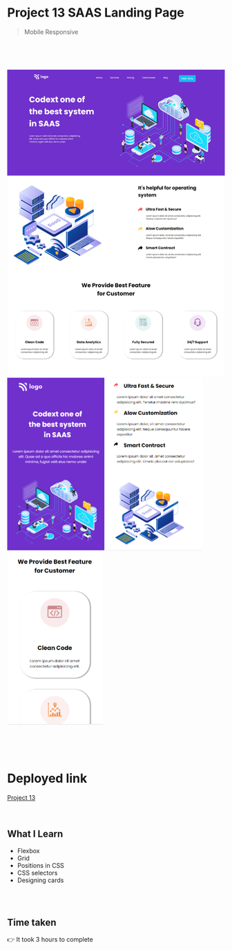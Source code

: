 # Project 13 SAAS Landing Page

> Mobile Responsive

<br>
<br>
<br>

![Project 13](/project13.png)
<img src="https://github.com/Pritika17/Project-13_SAAS_Landing_Page/blob/main/p13.png" height="400px" />
<img src="https://github.com/Pritika17/Project-13_SAAS_Landing_Page/blob/main/p13-2.png" height="400px" />
<img src="https://github.com/Pritika17/Project-13_SAAS_Landing_Page/blob/main/p13-3.png" height="400px" />

<br>
<br>
<br>

# Deployed link

[Project 13](https://saas-landing-web-page.netlify.app/ "project link")
<br>
<br>
<br>

## What I Learn

* Flexbox
* Grid
* Positions in CSS
* CSS selectors
* Designing cards

 <br>
 <br>

## Time taken 
👉 It took 3 hours to complete

